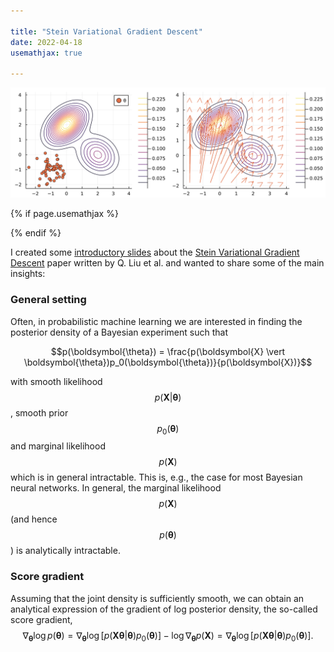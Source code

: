 ```yaml
--- 

title: "Stein Variational Gradient Descent"
date: 2022-04-18 
usemathjax: true

---
```


![svgd](https://raw.githubusercontent.com/tpielok/blog/main/_images/svgd.svg)

{% if page.usemathjax %}
<script type="text/javascript" async
 src="https://cdn.mathjax.org/mathjax/latest/MathJax.js?config=TeX-MML-AM_CHTML">
  </script>
{% endif %}

I created some [introductory slides](https://tpielok.github.io/presentations/svgd.html) about the [Stein Variational Gradient Descent](https://arxiv.org/abs/1608.04471) paper written by Q. Liu et al. and wanted to share some of the main insights:

### General setting

Often, in probabilistic machine learning we are interested in finding the posterior density of a Bayesian experiment such that

$$p(\boldsymbol{\theta}) = \frac{p(\boldsymbol{X} \vert \boldsymbol{\theta})p_0(\boldsymbol{\theta})}{p(\boldsymbol{X})}$$

with smooth likelihood $$p(\boldsymbol{X}\vert \boldsymbol{\theta})$$, smooth prior $$p_0(\boldsymbol{\theta})$$ and marginal likelihood $$p(\boldsymbol{X})$$ which is in general intractable. This is, e.g., the case for most Bayesian neural networks. In general, the marginal likelihood $$p(\boldsymbol{X})$$ (and hence $$p(\boldsymbol{\theta})$$) is analytically intractable.

### Score gradient

Assuming that the joint density is sufficiently smooth, we can obtain an analytical expression of the gradient of log posterior density, the so-called score gradient, 
$$\nabla_{\boldsymbol{\theta}} \log p(\boldsymbol{\theta}) = \nabla_{\boldsymbol{\theta}}\log [p(\boldsymbol{X}{\boldsymbol{\theta}} \vert \boldsymbol{\theta})p_0(\boldsymbol{\theta})] - \log\nabla_{\boldsymbol{\theta}}p(\boldsymbol{X}) = \nabla_{\boldsymbol{\theta}}\log [p(\boldsymbol{X}{\boldsymbol{\theta}} \vert \boldsymbol{\theta})p_0(\boldsymbol{\theta})].$$
